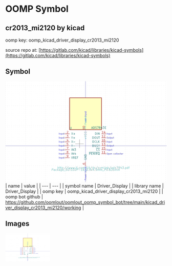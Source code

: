 # OOMP Symbol  
## cr2013_mi2120  by kicad  
  
oomp key: oomp_kicad_driver_display_cr2013_mi2120  
  
source repo at: [https://gitlab.com/kicad/libraries/kicad-symbols](https://gitlab.com/kicad/libraries/kicad-symbols)  
## Symbol  
  
[![working.png](working_600.png)](working.png)  
| name | value | 
| --- | --- | 
| symbol name | Driver_Display | 
| library name | Driver_Display | 
| oomp key | oomp_kicad_driver_display_cr2013_mi2120 | 
| oomp bot github | https://github.com/oomlout/oomlout_oomp_symbol_bot/tree/main/kicad_driver_display_cr2013_mi2120/working | 
## Images  
  
[![working.png](working_140.png)](working.png)  
